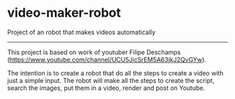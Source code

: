 # video-maker-robot
Project of an robot that makes videos automatically

---

This project is based on work of youtuber Filipe Deschamps (https://www.youtube.com/channel/UCU5JicSrEM5A63jkJ2QvGYw).

The intention is to create a robot that do all the steps to create a video with just a simple input. The robot will make all the steps to create the script, search the images, put them in a video, render and post on Youtube.
